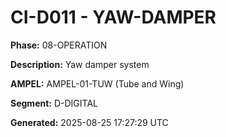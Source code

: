 # CI-D011 - YAW-DAMPER

**Phase:** 08-OPERATION

**Description:** Yaw damper system

**AMPEL:** AMPEL-01-TUW (Tube and Wing)

**Segment:** D-DIGITAL

**Generated:** 2025-08-25 17:27:29 UTC
